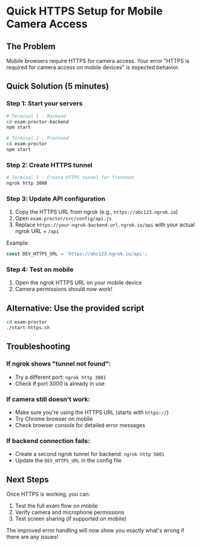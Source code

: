 # Quick HTTPS Setup for Mobile Camera Access

## The Problem
Mobile browsers require HTTPS for camera access. Your error "HTTPS is required for camera access on mobile devices" is expected behavior.

## Quick Solution (5 minutes)

### Step 1: Start your servers
```bash
# Terminal 1 - Backend
cd exam-proctor-backend
npm start

# Terminal 2 - Frontend  
cd exam-proctor
npm start
```

### Step 2: Create HTTPS tunnel
```bash
# Terminal 3 - Create HTTPS tunnel for frontend
ngrok http 3000
```

### Step 3: Update API configuration
1. Copy the HTTPS URL from ngrok (e.g., `https://abc123.ngrok.io`)
2. Open `exam-proctor/src/config/api.js`
3. Replace `https://your-ngrok-backend-url.ngrok.io/api` with your actual ngrok URL + `/api`

Example:
```javascript
const DEV_HTTPS_URL = 'https://abc123.ngrok.io/api';
```

### Step 4: Test on mobile
1. Open the ngrok HTTPS URL on your mobile device
2. Camera permissions should now work!

## Alternative: Use the provided script
```bash
cd exam-proctor
./start-https.sh
```

## Troubleshooting

### If ngrok shows "tunnel not found":
- Try a different port: `ngrok http 3001`
- Check if port 3000 is already in use

### If camera still doesn't work:
- Make sure you're using the HTTPS URL (starts with `https://`)
- Try Chrome browser on mobile
- Check browser console for detailed error messages

### If backend connection fails:
- Create a second ngrok tunnel for backend: `ngrok http 5001`
- Update the `DEV_HTTPS_URL` in the config file

## Next Steps
Once HTTPS is working, you can:
1. Test the full exam flow on mobile
2. Verify camera and microphone permissions
3. Test screen sharing (if supported on mobile)

The improved error handling will now show you exactly what's wrong if there are any issues! 